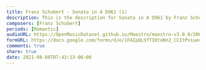 ```yaml
---
title: Franz Schubert - Sonata in A D961 (1)
description: This is the description for Sonata in A D961 by Franz Schubert
composers: [Franz Schubert]
periods: [Romantic]
audioURL: https://OpenMusicDataset.github.io/Maestro/maestro-v3.0.0/2006/MIDI-Unprocessed_01_R2_2006_01_ORIG_MID--AUDIO_01_R2_2006_03_Track03_wav.midi
formURL: https://docs.google.com/forms/d/e/1FAIpQLSfTI0toNn2_CCItPniueu1dbpreF_noZBHjSgyiGiKaCMx4Og/viewform
comments: true
share: true
date: 2021-08-08T07:43:13-06:00
---
```

